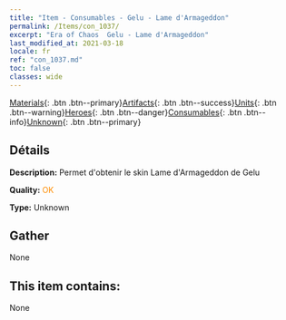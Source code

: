 ```yaml
---
title: "Item - Consumables - Gelu - Lame d'Armageddon"
permalink: /Items/con_1037/
excerpt: "Era of Chaos  Gelu - Lame d'Armageddon"
last_modified_at: 2021-03-18
locale: fr
ref: "con_1037.md"
toc: false
classes: wide
---
```

 [Materials](/fr/Items/){: .btn .btn--primary}[Artifacts](/fr/Items/Artifacts/){: .btn .btn--success}[Units](/fr/Items/Units/){: .btn .btn--warning}[Heroes](/fr/Items/Heroes/){: .btn .btn--danger}[Consumables](/fr/Items/Consumables/){: .btn .btn--info}[Unknown](/fr/Items/Unknown/){: .btn .btn--primary}

## Détails
 **Description:** Permet d'obtenir le skin Lame d'Armageddon de Gelu

 **Quality:** <span style="color: #FF8C00">OK</span>

 **Type:** Unknown

## Gather

  None

## This item contains:

  None

